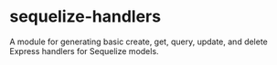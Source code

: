 # sequelize-handlers
A module for generating basic create, get, query, update, and delete Express handlers for Sequelize models.
